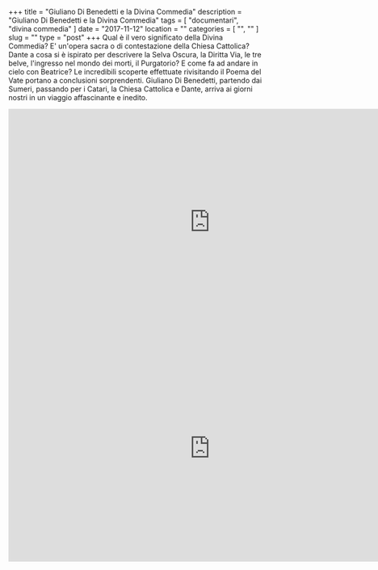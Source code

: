 +++
title = "Giuliano Di Benedetti e la Divina Commedia"
description = "Giuliano Di Benedetti e la Divina Commedia"
tags = [ "documentari", "divina commedia" ]
date = "2017-11-12"
location = ""
categories = [
  "",
  ""
]
slug = ""
type = "post"
+++
Qual è il vero significato della Divina Commedia? E' un'opera sacra o di contestazione della Chiesa Cattolica? Dante a cosa si è ispirato per descrivere la Selva Oscura, la Diritta Via, le tre belve, l'ingresso nel mondo dei morti, il Purgatorio? E come fa ad andare in cielo con Beatrice? Le incredibili scoperte effettuate rivisitando il Poema del Vate portano a conclusioni sorprendenti. Giuliano Di Benedetti, partendo dai Sumeri, passando per i Catari, la Chiesa Cattolica e Dante, arriva ai giorni nostri in un viaggio affascinante e inedito.

<center><iframe width="798" height="448" src="https://www.youtube.com/embed/GYfXoG7Kvss?rel=0" frameborder="0" allowfullscreen></iframe></center>
<center><iframe width="798" height="448" src="https://www.youtube.com/embed/cE3ZXqgVwI4?rel=0" frameborder="0" allowfullscreen></iframe></center>
